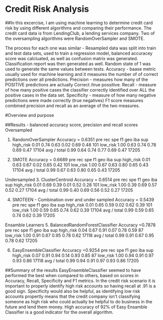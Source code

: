 # Credit Risk Analysis
##In this excercise, I am using machine learning to determine credit card risk by using different algorithms and comparing their performance. 
The credit card data is from LendingClub, a lending services company. Two of the oversampling algorithms were RandomOverSampler and SMOTE.

The process for each one was similar - Resampled data was split into train and test data sets, used to train a regression model, balanced accuracey score was calcluated, as well as confusion matrix was generated. Classification report was then generated as well. Random state of 1 was used to generate the same values between tests.
Accuracy - baase metric usually used for machine learning and it measures the number of of correct predictions over all predictions.
Precision - measures how many of the POSITIVE predictions are actually Correct /true possitive. 
Recall - measure of how many positive cases the classifier correctly identified over ALL the positive cases in the data set. 
Specificity - measure of how many negative predictions were made correctly (true negatives)
F1 score measures combined precision and recall as an average of the two measures. 

#Overview and purpose

##Results - balanced accuracy score, precision and recall scores
Oversampled
1. RandomOverSampler
Accuracy = 0.6351
                  pre       rec       spe        f1       geo       iba       sup
  high_risk       0.01      0.74      0.63      0.02      0.69      0.48       101
   low_risk       1.00      0.63      0.74      0.78      0.69      0.47     17104
avg / total       0.99      0.64      0.74      0.77      0.69      0.47     17205

2. SMOTE
Accuracy = 0.6689
                  pre       rec       spe        f1       geo       iba       sup
  high_risk       0.01      0.63      0.67      0.02      0.65      0.42       101
   low_risk       1.00      0.67      0.63      0.80      0.65      0.43     17104
avg / total       0.99      0.67      0.63      0.80      0.65      0.43     17205

Undersampled
3. ClusterCentroid
Accuracy = 0.6514
                  pre       rec       spe        f1       geo       iba       sup
  high_risk       0.01      0.69      0.39      0.01      0.52      0.28       101
   low_risk       1.00      0.39      0.69      0.57      0.52      0.27     17104
avg / total       0.99      0.40      0.69      0.56      0.52      0.27     17205

4. SMOTEEN - Combination over and under sampled
 Accuracy = 0.5439
                  pre       rec       spe        f1       geo       iba       sup
  high_risk       0.01      0.65      0.59      0.02      0.62      0.39       101
   low_risk       1.00      0.59      0.65      0.74      0.62      0.39     17104
avg / total       0.99      0.59      0.65      0.74      0.62      0.39     17205

Ensamble Learners
5. BalancedRandomForestClassifier
Accuracy =0.7878
                  pre       rec       spe        f1       geo       iba       sup
  high_risk       0.04      0.67      0.91      0.07      0.78      0.59        87
   low_risk       1.00      0.91      0.67      0.95      0.78      0.62     17118
avg / total       0.99      0.91      0.67      0.95      0.78      0.62     17205

6. EasyEnsembleClassifier
 Accuracy =0.9254
                  pre       rec       spe        f1       geo       iba       sup
  high_risk       0.07      0.91      0.94      0.14      0.93      0.85        87
   low_risk       1.00      0.94      0.91      0.97      0.93      0.86     17118
avg / total       0.99      0.94      0.91      0.97      0.93      0.86     17205

##Summary of the results 
EasyEnsembleClassifier seemed to have performed the best when compared to others, based on scores in Accuracy, Recall, Specificity and F1 metrics. In the credit risk scenario it is important to properly identify high risk accounts so having recall at .91 is a good sign. Specificity would also be helpful, as identifying low risk accounts propertly means that the credit company isn't classifying someone as high risk who could actually be helpful to do business in the future and lend them money. 
High accuracy of 92% of Easy Ensamble Classifier is a good indicator for the overall algorithm. 

